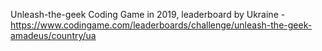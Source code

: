 Unleash-the-geek Coding Game in 2019, leaderboard by Ukraine - https://www.codingame.com/leaderboards/challenge/unleash-the-geek-amadeus/country/ua
